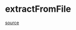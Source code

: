 # extractFromFile

[source](github.com/OpenFOAM-jp/OpenFOAM-utilities-tutorials-jp/blob/master/v1906/surface/surfaceFeatureExtract/extractionMethod/extractFromFile.C/extractFromFile.C)



